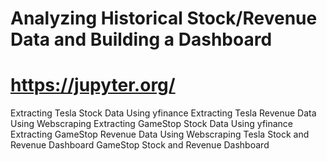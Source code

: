 # Analyzing Historical Stock/Revenue Data and Building a Dashboard
# https://jupyter.org/
Extracting Tesla Stock Data Using yfinance
Extracting Tesla Revenue Data Using Webscraping 
Extracting GameStop Stock Data Using yfinance 
Extracting GameStop Revenue Data Using Webscraping
Tesla Stock and Revenue Dashboard
GameStop Stock and Revenue Dashboard
